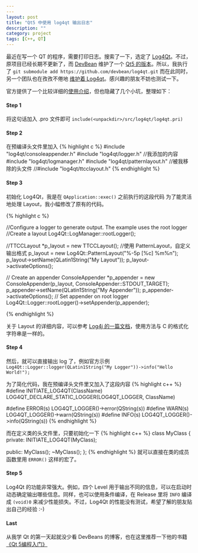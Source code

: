 ```yaml
---
---
layout: post
title: "Qt5 中使用 log4qt 输出日志"
description: ""
category: project 
tags: [C++, QT]
---
```


最近在写一个 QT 的程序，需要打印日志。搜索了一下，选定了 [Log4Qt][]。不过，原项目已经长期不更新了，而 [DevBean][db] 维护了一个 [Qt5 的版本][qt5]。所以，我执行了 `git submodule add https://github.com/devbean/log4qt.git` 而在此同时，另一个团队也在孜孜不倦地 [维护着 Log4qt][lq2]。感兴趣的朋友不妨也测试一下。

官方提供了一个比较详细的[使用介绍][Log4Qt]，但也隐藏了几个小坑，整理如下：

#### Step 1
将这句话加入 .pro 文件即可
`include(<unpackdir>/src/log4qt/log4qt.pri)`


#### Step 2
在预编译头文件里加入
{% highlight c %}
#include "log4qt/consoleappender.h"
#include "log4qt/logger.h"
//我添加的内容
#include "log4qt/logmanager.h"
#include "log4qt/patternlayout.h"
//被我移除的头文件
//#include "log4qt/ttcclayout.h"
{% endhighlight %}


#### Step 3
初始化 Log4Qt，我是在 `QApplication::exec()` 之前执行的这段代码
为了能灵活地处理 Layout，我小幅修改了原有的代码。

{% highlight c %}

//Configure a logger to generate output. The example uses the root logger
//Create a layout
Log4Qt::LogManager::rootLogger();

//TTCCLayout *p_layout = new TTCCLayout();
//使用 PatternLayout，自定义输出格式
p_layout = new Log4Qt::PatternLayout("%-5p [%c] %m%n");
p_layout->setName(QLatin1String("My Layout"));
p_layout->activateOptions();

// Create an appender
ConsoleAppender *p_appender = new ConsoleAppender(p_layout, ConsoleAppender::STDOUT_TARGET);
p_appender->setName(QLatin1String("My Appender"));
p_appender->activateOptions();
// Set appender on root logger
Log4Qt::Logger::rootLogger()->setAppender(p_appender);

{% endhighlight %}

关于 Layout 的详细内容，可以参考 [Log4j 的一篇文档][layout]，使用方法与 C 的格式化字符串是一样的。


#### Step 4
然后，就可以直接输出 log 了，例如官方示例  
`Log4Qt::Logger::logger(QLatin1String("My Logger"))->info("Hello World!");`

为了简化代码，我在预编译头文件里又加入了这段内容
{% highlight c++ %}
#define INITIATE_LOG4QT(ClassName) LOG4QT_DECLARE_STATIC_LOGGER(LOG4QT_LOGGER, ClassName)

#define ERROR(s) LOG4QT_LOGGER()->error(QString(s))
#define WARN(s) LOG4QT_LOGGER()->warn(QString(s))
#define INFO(s) LOG4QT_LOGGER()->info(QString(s))
{% endhighlight %}

而在定义类的头文件里，只要初始化一下
{% highlight c++ %}
class MyClass
{
private:
    INITIATE_LOG4QT(MyClass);

public:
    MyClass();
    ~MyClass();
};
{% endhighlight %}
就可以直接在类的成员函数里用 `ERROR()` 这样的宏了。

#### Step 5
Log4Qt 的功能非常强大。例如，四个 Level 用于输出不同的信息，可以在启动时动态确定输出哪些信息。同样，也可以使用条件编译，在 Release 里将 `INFO` 编译成 `(void)0` 来减少性能损失。不过，Log4Qt 的性能没有测试，希望了解的朋友贴出自己的经验 :-)

#### Last
从我学 Qt 的第一天起就没少看 DevBeans 的博客，也在这里推荐一下他的书籍
<a href="http://www.amazon.cn/gp/product/B00SALSVVG/ref=as_li_ss_tl?ie=UTF8&camp=536&creative=3132&creativeASIN=B00SALSVVG&linkCode=as2&tag=blo-23">《Qt 5编程入门》</a>

[layout]: https://logging.apache.org/log4j/1.2/apidocs/org/apache/log4j/PatternLayout.html
[Log4Qt]: http://log4qt.sourceforge.net/
[db]: http://www.devbean.net/
[qt5]: https://github.com/devbean/log4qt
[lq2]: https://gitorious.org/log4qt

